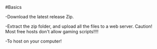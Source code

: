 
#Basics 

-Download the latest release Zip. 

-Extract the zip folder, and upload all the files to a web server. Caution! Most free hosts don't allow gaming scripts!!!!

-To host on your computer!
